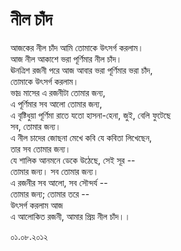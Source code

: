 # নীল চাঁদ

আজকের নীল চাঁদ আমি তোমাকে উৎসর্গ করলাম।  
আজ নীল আকাশে ভরা পূর্ণিমার নীল চাঁদ।  
ঊনত্রিশ রজনী পরে আজ আবার ভরা পূর্ণিমার ভরা চাঁদ,  
তোমাকে উৎসর্গ করলাম।  
ভাদ্র মাসের এ রজনীটা তোমার জন্য,  
এ পূর্ণিমার সব আলো তোমার জন্য,  
এ বৃষ্টিধুয়া পূর্ণিমা রাতে যতো হাসনা-হেনা, জুই, বেলি ফুটেছে  
সব, তোমার জন্য।  
এ নীল চাদের জোছনা মেখে কবি যে কবিতা লিখেছেন,  
তার সব তোমার জন্য।  
যে শালিক আনমনে ডেকে উঠেছে, সেই সূর --  
তোমার জন্য। সব তোমার জন্য।  
এ রজনীর সব আলো, সব সৌন্দর্য --  
তোমার জন্য; তোমার তরে --  
উৎসর্গ করলাম আজ  
এ আলোকিত রজনী, আমার প্রিয় নীল চাঁদ।।

  
০১.০৮.২০১২

